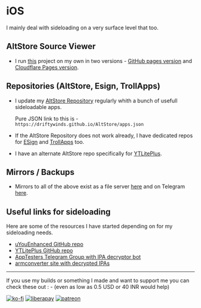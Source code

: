# iOS

I mainly deal with sideloading on a very surface level that too.

## AltStore Source Viewer

- I run [this](https://github.com/therealFoxster/altsource-viewer) project on my own in two versions - [GitHub pages version](https://ios.drifty.win) and [Cloudflare Pages version](https://view.drifty.win).

## Repositories (AltStore, Esign, TrollApps)

- I update my [AltStore Repository](https://view.drifty.win/view/?source=https://driftywinds.github.io/AltStore/apps.json) regularly whith a bunch of usefull sideloadable apps.

	Pure JSON link to this is - `https://driftywinds.github.io/AltStore/apps.json`

- If the AltStore Repository does not work already, I have dedicated repos for [ESign](https://driftywinds.github.io/repos/esign.json) and [TrollApps](https://driftywinds.github.io/repos/trollapps.json) too.
- I have an alternate AltStore repo specifically for [YTLitePlus](https://driftywinds.github.io/repos/YTLPaltstore.json).

## Mirrors / Backups

- Mirrors to all of the above exist as a file server [here](https://files.drifty.win) and on Telegram [here](https://t.me/+rvcObIvOpctiMDI9).

## Useful links for sideloading
Here are some of the resources I have started depending on for my sideloading needs.

- [uYouEnhanced GitHub repo](https://github.com/arichornlover/uYouEnhanced)
- [YTLitePlus GitHub repo](https://github.com/YTLitePlus/YTLitePlus)
- [AppTesters Telegram Group with IPA decryptor bot](https://t.me/AppleTesters)
- [armconverter site with decrypted IPAs](https://armconverter.com/decryptedappstore/us/)

<hr/>

If you use my builds or something I made and want to support me you can check these out : - (even as low as 0.5 USD or 40 INR would help)

[![ko-fi](https://ko-fi.com/img/githubbutton_sm.svg)](https://ko-fi.com/driftywinds) [![liberapay](https://liberapay.com/assets/widgets/donate.svg)](https://liberapay.com/driftywinds/donate)  [![patreon](https://i.ibb.co/th46pRP/30-height.png)](https://www.patreon.com/bePatron?u=67102544)
